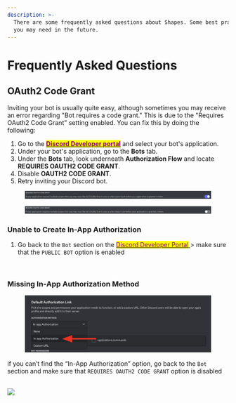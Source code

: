 ```yaml
---
description: >-
  There are some frequently asked questions about Shapes. Some best practices
  you may need in the future.
---
```


# Frequently Asked Questions

## OAuth2 Code Grant

Inviting your bot is usually quite easy, although sometimes you may receive an error regarding "Bot requires a code grant." This is due to the "Requires OAuth2 Code Grant" setting enabled. You can fix this by doing the following:

1. Go to the [<mark style="color:purple;">**Discord Developer portal**</mark>](https://discord.com/developers) and select your bot's application.
2. Under your bot's application, go to the **Bots** tab.
3. Under the **Bots** tab, look underneath **Authorization Flow** and locate **REQUIRES OAUTH2 CODE GRANT**.
4. Disable **OAUTH2 CODE GRANT**.&#x20;
5. Retry inviting your Discord bot.

<div data-full-width="false"><figure><img src="../../.gitbook/assets/image (11) (1) (1).png" alt=""><figcaption></figcaption></figure></div>

<figure><img src="../../.gitbook/assets/image (1) (1) (1) (1) (1) (1) (1) (1) (1) (1) (1) (1) (1) (1) (1) (1) (1) (1) (1) (1) (1) (1) (1) (1) (1) (1) (1).png" alt=""><figcaption></figcaption></figure>

### Unable to Create In-App Authorization

1. Go back to the `Bot` section on the [<mark style="color:purple;">Discord Developer Portal</mark> ](https://discord.com/developers/applications)> make sure that the `PUBLIC BOT` option is enabled

<figure><img src="../../.gitbook/assets/Screenshot 2023-12-01 at 9.38.16 PM.png" alt=""><figcaption></figcaption></figure>

### Missing In-App Authorization Method

<figure><img src="../../.gitbook/assets/image (1) (1) (1) (1) (1) (1) (1) (1) (1) (1) (1) (1) (1) (1) (1) (1) (1) (1) (1) (1) (1) (1) (1).png" alt=""><figcaption></figcaption></figure>

if you can’t find the “In-App Authorization” option, go back to the `Bot` section and make sure that `REQUIRES OAUTH2 CODE GRANT` option is disabled

\
![](<../../.gitbook/assets/Screenshot 2023-12-01 at 9.40.54 PM.png>)
